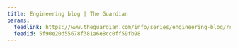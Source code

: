 ```yaml
---
title: Engineering blog | The Guardian
params:
  feedlink: https://www.theguardian.com/info/series/engineering-blog/rss
  feedid: 5f90e20d55678f381a6e8cc0ff59fb98
---
```


